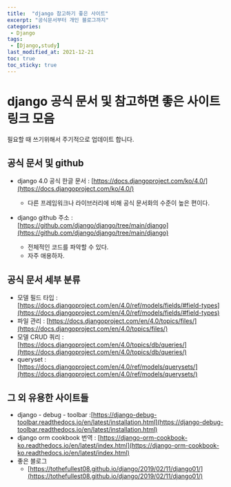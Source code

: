 ```yaml
---
title:  "django 참고하기 좋은 사이트"
excerpt: "공식문서부터 개인 블로그까지"
categories:
 - Django
tags:
 - [Django,study]
last_modified_at: 2021-12-21
toc: true
toc_sticky: true
---
```


# django 공식 문서 및 참고하면 좋은 사이트 링크 모음



필요할 때 쓰기위해서 주기적으로 업데이트 합니다.



## 공식 문서 및 github



- django 4.0 공식 한글 문서 : [https://docs.djangoproject.com/ko/4.0/](https://docs.djangoproject.com/ko/4.0/)

  - 다른 프레임워크나 라이브러리에 비해 공식 문서화의 수준이 높은 편이다.

- django github 주소 : [https://github.com/django/django/tree/main/django](https://github.com/django/django/tree/main/django)

  - 전체적인 코드를 파악할 수 있다.
  - 자주 애용하자.

  

## 공식 문서 세부 분류



- 모델 필드 타입 : [https://docs.djangoproject.com/en/4.0/ref/models/fields/#field-types](https://docs.djangoproject.com/en/4.0/ref/models/fields/#field-types)
- 파일 관리 : [https://docs.djangoproject.com/en/4.0/topics/files/](https://docs.djangoproject.com/en/4.0/topics/files/)
- 모델 CRUD 쿼리 : [https://docs.djangoproject.com/en/4.0/topics/db/queries/](https://docs.djangoproject.com/en/4.0/topics/db/queries/)
- queryset : [https://docs.djangoproject.com/en/4.0/ref/models/querysets/](https://docs.djangoproject.com/en/4.0/ref/models/querysets/)





## 그 외 유용한 사이트들



- django - debug - toolbar :[https://django-debug-toolbar.readthedocs.io/en/latest/installation.html](https://django-debug-toolbar.readthedocs.io/en/latest/installation.html)
- django orm cookbook 번역 : [https://django-orm-cookbook-ko.readthedocs.io/en/latest/index.html](https://django-orm-cookbook-ko.readthedocs.io/en/latest/index.html)
- 좋은 블로그 
  - [https://tothefullest08.github.io/django/2019/02/11/django01/](https://tothefullest08.github.io/django/2019/02/11/django01/)

